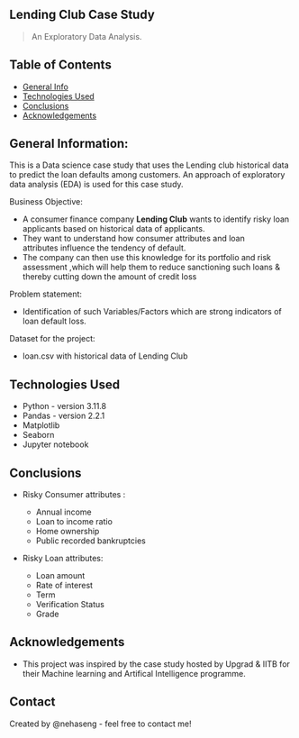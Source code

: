 ## Lending Club Case Study 
> An Exploratory Data Analysis.


## Table of Contents
* [General Info](#general-information)
* [Technologies Used](#technologies-used)
* [Conclusions](#conclusions)
* [Acknowledgements](#acknowledgements)


## General Information:
This is a  Data science case study that uses the Lending club historical data to predict the loan defaults among customers.
An approach of exploratory data analysis (EDA) is used for this case study.

Business Objective:
   - A consumer finance company **Lending Club** wants to identify risky loan applicants based on historical data of applicants.
   - They want to understand how consumer attributes and loan attributes influence the tendency of default.
   - The company can then use this knowledge for its portfolio and risk assessment ,which will help them to reduce sanctioning such
     loans & thereby cutting down the amount of credit loss

Problem statement:
   - Identification of such Variables/Factors which are strong indicators of loan default loss.

Dataset for the project:
  - loan.csv with historical data of Lending Club 

## Technologies Used
- Python - version 3.11.8
- Pandas - version 2.2.1
- Matplotlib 
- Seaborn
- Jupyter notebook


## Conclusions
- Risky Consumer attributes :
  - Annual income
  - Loan to income ratio 
  - Home ownership
  - Public recorded bankruptcies 

- Risky Loan attributes:
  - Loan amount 
  - Rate of interest
  - Term
  - Verification Status 
  - Grade


## Acknowledgements
- This project was inspired by the case study hosted by Upgrad & IITB for their Machine learning and Artifical Intelligence programme. 


## Contact
Created by @nehaseng - feel free to contact me!
